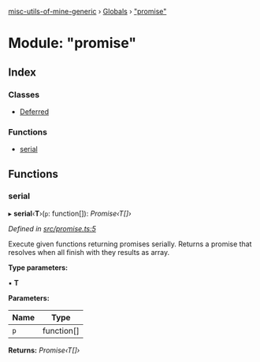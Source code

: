 [misc-utils-of-mine-generic](../README.md) › [Globals](../globals.md) › ["promise"](_promise_.md)

# Module: "promise"

## Index

### Classes

* [Deferred](../classes/_promise_.deferred.md)

### Functions

* [serial](_promise_.md#serial)

## Functions

###  serial

▸ **serial**‹**T**›(`p`: function[]): *Promise‹T[]›*

*Defined in [src/promise.ts:5](https://github.com/cancerberoSgx/misc-utils-of-mine/blob/6fdfb9c/misc-utils-of-mine-generic/src/promise.ts#L5)*

Execute given functions returning promises serially. Returns a promise that resolves when all finish with they results as array.

**Type parameters:**

▪ **T**

**Parameters:**

Name | Type |
------ | ------ |
`p` | function[] |

**Returns:** *Promise‹T[]›*
